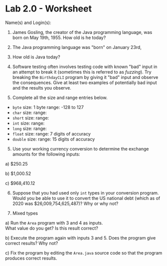 # Lab 2.0 - Worksheet

Name(s) and Login(s):



1. James Gosling, the creator of the Java programming language,
was born on May 19th, 1955.  How old is he today?




2. The Java programming language was "born" on January 23rd,
1996.  How old is Java today?




3. Software testing often involves testing code with known
"bad" input in an attempt to break it (sometimes this is 
referred to as *fuzzing*).  Try breaking the `BirthdayCLI`
program by giving it "bad" input and observe the consequences.
Give at least two examples of potentially bad input and the 
results you observe.




4. Complete all the size and range entries below.

* `byte`
  size: 1 byte
  range: -128 to 127
* `char`
  size: 
  range: 
* `short`
  size: 
  range: 
* `int`
  size: 
  range: 
* `long`
  size: 
  range: 
* `float`
  size: 
  range: 7 digits of accuracy
* `double`
  size: 
  range: 15 digits of accuracy


5. Use your working currency conversion to determine 
the exchange amounts for the following inputs:

  a) $250.25
  
  b) $1,000.52

  c) $968,410.12



6. Suppose that you had used only `int` types
in your conversion program.  Would you be able 
to use it to convert the US national debt 
(which as of 2020 was \$26,009,754,625,487)?
Why or why not?




7. Mixed types

a) Run the `Area` program with 3 and 4 as inputs.  
What value do you get?  Is this result correct?


b) Execute the program again with inputs 3 and 5.
Does the program give correct results?  Why not?


c) Fix the program by editing the `Area.java` source 
code so that the program produces correct results.


